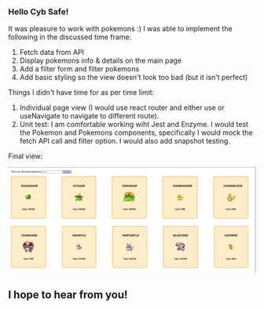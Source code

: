### Hello Cyb Safe! 

It was pleasure to work with pokemons :) 
I was able to implement the following in the discussed time frame: 

1. Fetch data from API 
2. Display pokemons info & details on the main page
3. Add a filter form and filter pokemons
4. Add basic styling so the view doesn't look too bad (but it isn't perfect)

Things I didn't have time for as per time limit: 
1. Individual page view (I would use react router and either use <Link> or useNavigate to navigate to different route).
2. Unit test: I am comfortable working wiht Jest and Enzyme. I would test the Pokemon and Pokemons components, specifically I would mock the fetch API call and filter option. I would also add snapshot testing. 

Final view: 
 
![Screenshot](screenshot.png)

## I hope to hear from you! 
